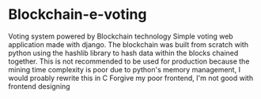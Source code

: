 # Blockchain-e-voting
Voting system powered by Blockchain technology
Simple voting web application made with django. The blockchain was built from scratch with python using the hashlib library to hash data within the blocks chained together.
This is not recommended to be used for production because the mining time complexity is poor due to python's memory management, I would proably rewrite this in C
Forgive my poor frontend, I'm not good with frontend designing
